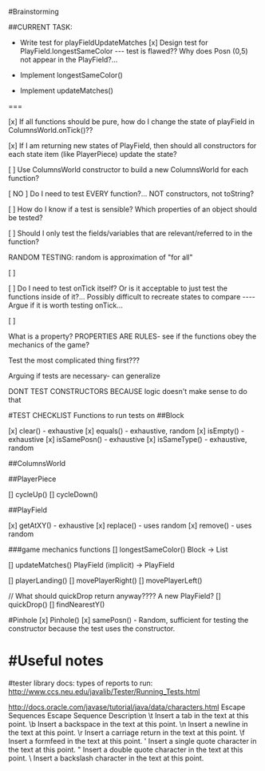 
#Brainstorming

##CURRENT TASK:
- Write test for playFieldUpdateMatches
[x] Design test for PlayField.longestSameColor
--- test is flawed?? Why does Posn (0,5) not appear in the PlayField?...
- Implement longestSameColor()

- Implement updateMatches()

===

[x] If all functions should be pure, how do I change the state of playField in ColumnsWorld.onTick()??

[x] If I am returning new states of PlayField, then should all constructors for each state item (like PlayerPiece) update the state?

[ ] Use ColumnsWorld constructor to build a new ColumnsWorld for each function?

[ NO ] Do I need to test EVERY function?... NOT constructors, not toString?

[ ] How do I know if a test is sensible? Which properties of an object should be tested?

[ ] Should I only test the fields/variables that are relevant/referred to in the function?

RANDOM TESTING: random is approximation of "for all"

[ ]

[ ] Do I need to test onTick itself? Or is it acceptable to just test the functions inside of it?... Possibly difficult to recreate states to compare
---- Argue if it is worth testing onTick...

[ ]


What is a property?
PROPERTIES ARE RULES- see if the functions obey the mechanics of the game?

Test the most complicated thing first???

Arguing if tests are necessary-
can generalize

DONT TEST CONSTRUCTORS BECAUSE logic doesn't make sense to do that

#TEST CHECKLIST
Functions to run tests on
##Block

[x] clear() - exhaustive
[x] equals() - exhaustive, random
[x] isEmpty() - exhaustive
[x] isSamePosn() - exhaustive
[x] isSameType() - exhaustive, random

##ColumnsWorld


##PlayerPiece

[] cycleUp()
[] cycleDown()

##PlayField

[x] getAtXY() - exhaustive
[x] replace() - uses random
[x] remove() - uses random

###game mechanics functions
[] longestSameColor()
Block -> List<Block>

[] updateMatches()
PlayField (implicit) -> PlayField

[] playerLanding()
[] movePlayerRight()
[] movePlayerLeft()

// What should quickDrop return anyway???? A new PlayField?
[] quickDrop()
[] findNearestY()

#Pinhole
[x] Pinhole()
[x] samePosn() - Random, sufficient for testing the constructor
because the test uses the constructor.

#Useful notes
===

#tester library docs:
types of reports to run:
http://www.ccs.neu.edu/javalib/Tester/Running_Tests.html




http://docs.oracle.com/javase/tutorial/java/data/characters.html
Escape Sequences
Escape Sequence Description
\t  Insert a tab in the text at this point.
\b  Insert a backspace in the text at this point.
\n  Insert a newline in the text at this point.
\r  Insert a carriage return in the text at this point.
\f  Insert a formfeed in the text at this point.
\'  Insert a single quote character in the text at this point.
\"  Insert a double quote character in the text at this point.
\\  Insert a backslash character in the text at this point.
